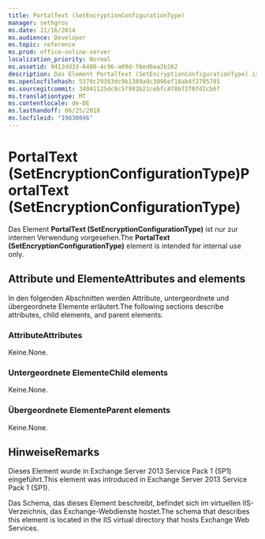 ```yaml
---
title: PortalText (SetEncryptionConfigurationType)
manager: sethgros
ms.date: 11/16/2014
ms.audience: Developer
ms.topic: reference
ms.prod: office-online-server
localization_priority: Normal
ms.assetid: 9412dd33-6480-4c96-a09d-f6ed6ea2b162
description: Das Element PortalText (SetEncryptionConfigurationType) ist nur zur internen Verwendung vorgesehen.
ms.openlocfilehash: 5370c29383dc9b1389a9c3096ef18ab4f2705701
ms.sourcegitcommit: 34041125dc8c5f993b21cebfc4f8b72f0fd2cb6f
ms.translationtype: MT
ms.contentlocale: de-DE
ms.lasthandoff: 06/25/2018
ms.locfileid: "19830846"
---
```

# <a name="portaltext-setencryptionconfigurationtype"></a><span data-ttu-id="1ccc3-103">PortalText (SetEncryptionConfigurationType)</span><span class="sxs-lookup"><span data-stu-id="1ccc3-103">PortalText (SetEncryptionConfigurationType)</span></span>

<span data-ttu-id="1ccc3-104">Das Element **PortalText (SetEncryptionConfigurationType)** ist nur zur internen Verwendung vorgesehen.</span><span class="sxs-lookup"><span data-stu-id="1ccc3-104">The **PortalText (SetEncryptionConfigurationType)** element is intended for internal use only.</span></span> 

## <a name="attributes-and-elements"></a><span data-ttu-id="1ccc3-105">Attribute und Elemente</span><span class="sxs-lookup"><span data-stu-id="1ccc3-105">Attributes and elements</span></span>

<span data-ttu-id="1ccc3-106">In den folgenden Abschnitten werden Attribute, untergeordnete und übergeordnete Elemente erläutert.</span><span class="sxs-lookup"><span data-stu-id="1ccc3-106">The following sections describe attributes, child elements, and parent elements.</span></span>
  
### <a name="attributes"></a><span data-ttu-id="1ccc3-107">Attribute</span><span class="sxs-lookup"><span data-stu-id="1ccc3-107">Attributes</span></span>

<span data-ttu-id="1ccc3-108">Keine.</span><span class="sxs-lookup"><span data-stu-id="1ccc3-108">None.</span></span>
  
### <a name="child-elements"></a><span data-ttu-id="1ccc3-109">Untergeordnete Elemente</span><span class="sxs-lookup"><span data-stu-id="1ccc3-109">Child elements</span></span>

<span data-ttu-id="1ccc3-110">Keine.</span><span class="sxs-lookup"><span data-stu-id="1ccc3-110">None.</span></span>
  
### <a name="parent-elements"></a><span data-ttu-id="1ccc3-111">Übergeordnete Elemente</span><span class="sxs-lookup"><span data-stu-id="1ccc3-111">Parent elements</span></span>

<span data-ttu-id="1ccc3-112">Keine.</span><span class="sxs-lookup"><span data-stu-id="1ccc3-112">None.</span></span>
  
## <a name="remarks"></a><span data-ttu-id="1ccc3-113">Hinweise</span><span class="sxs-lookup"><span data-stu-id="1ccc3-113">Remarks</span></span>

<span data-ttu-id="1ccc3-114">Dieses Element wurde in Exchange Server 2013 Service Pack 1 (SP1) eingeführt.</span><span class="sxs-lookup"><span data-stu-id="1ccc3-114">This element was introduced in Exchange Server 2013 Service Pack 1 (SP1).</span></span>
  
<span data-ttu-id="1ccc3-115">Das Schema, das dieses Element beschreibt, befindet sich im virtuellen IIS-Verzeichnis, das Exchange-Webdienste hostet.</span><span class="sxs-lookup"><span data-stu-id="1ccc3-115">The schema that describes this element is located in the IIS virtual directory that hosts Exchange Web Services.</span></span>
  

